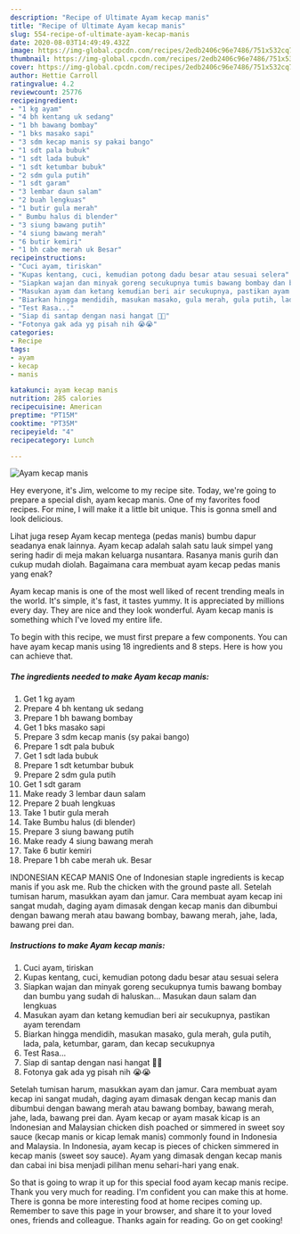 ```yaml
---
description: "Recipe of Ultimate Ayam kecap manis"
title: "Recipe of Ultimate Ayam kecap manis"
slug: 554-recipe-of-ultimate-ayam-kecap-manis
date: 2020-08-03T14:49:49.432Z
image: https://img-global.cpcdn.com/recipes/2edb2406c96e7486/751x532cq70/ayam-kecap-manis-foto-resep-utama.jpg
thumbnail: https://img-global.cpcdn.com/recipes/2edb2406c96e7486/751x532cq70/ayam-kecap-manis-foto-resep-utama.jpg
cover: https://img-global.cpcdn.com/recipes/2edb2406c96e7486/751x532cq70/ayam-kecap-manis-foto-resep-utama.jpg
author: Hettie Carroll
ratingvalue: 4.2
reviewcount: 25776
recipeingredient:
- "1 kg ayam"
- "4 bh kentang uk sedang"
- "1 bh bawang bombay"
- "1 bks masako sapi"
- "3 sdm kecap manis sy pakai bango"
- "1 sdt pala bubuk"
- "1 sdt lada bubuk"
- "1 sdt ketumbar bubuk"
- "2 sdm gula putih"
- "1 sdt garam"
- "3 lembar daun salam"
- "2 buah lengkuas"
- "1 butir gula merah"
- " Bumbu halus di blender"
- "3 siung bawang putih"
- "4 siung bawang merah"
- "6 butir kemiri"
- "1 bh cabe merah uk Besar"
recipeinstructions:
- "Cuci ayam, tiriskan"
- "Kupas kentang, cuci, kemudian potong dadu besar atau sesuai selera"
- "Siapkan wajan dan minyak goreng secukupnya tumis bawang bombay dan bumbu yang sudah di haluskan... Masukan daun salam dan lengkuas"
- "Masukan ayam dan ketang kemudian beri air secukupnya, pastikan ayam terendam"
- "Biarkan hingga mendidih, masukan masako, gula merah, gula putih, lada, pala, ketumbar, garam, dan kecap secukupnya"
- "Test Rasa..."
- "Siap di santap dengan nasi hangat 💋💋"
- "Fotonya gak ada yg pisah nih 😭😭"
categories:
- Recipe
tags:
- ayam
- kecap
- manis

katakunci: ayam kecap manis 
nutrition: 285 calories
recipecuisine: American
preptime: "PT15M"
cooktime: "PT35M"
recipeyield: "4"
recipecategory: Lunch

---
```



![Ayam kecap manis](https://img-global.cpcdn.com/recipes/2edb2406c96e7486/751x532cq70/ayam-kecap-manis-foto-resep-utama.jpg)

Hey everyone, it's Jim, welcome to my recipe site. Today, we're going to prepare a special dish, ayam kecap manis. One of my favorites food recipes. For mine, I will make it a little bit unique. This is gonna smell and look delicious.

Lihat juga resep Ayam kecap mentega (pedas manis) bumbu dapur seadanya enak lainnya. Ayam kecap adalah salah satu lauk simpel yang sering hadir di meja makan keluarga nusantara. Rasanya manis gurih dan cukup mudah diolah. Bagaimana cara membuat ayam kecap pedas manis yang enak?

Ayam kecap manis is one of the most well liked of recent trending meals in the world. It's simple, it's fast, it tastes yummy. It is appreciated by millions every day. They are nice and they look wonderful. Ayam kecap manis is something which I've loved my entire life.


To begin with this recipe, we must first prepare a few components. You can have ayam kecap manis using 18 ingredients and 8 steps. Here is how you can achieve that.

<!--inarticleads1-->

##### The ingredients needed to make Ayam kecap manis:

1. Get 1 kg ayam
1. Prepare 4 bh kentang uk sedang
1. Prepare 1 bh bawang bombay
1. Get 1 bks masako sapi
1. Prepare 3 sdm kecap manis (sy pakai bango)
1. Prepare 1 sdt pala bubuk
1. Get 1 sdt lada bubuk
1. Prepare 1 sdt ketumbar bubuk
1. Prepare 2 sdm gula putih
1. Get 1 sdt garam
1. Make ready 3 lembar daun salam
1. Prepare 2 buah lengkuas
1. Take 1 butir gula merah
1. Take  Bumbu halus (di blender)
1. Prepare 3 siung bawang putih
1. Make ready 4 siung bawang merah
1. Take 6 butir kemiri
1. Prepare 1 bh cabe merah uk. Besar


INDONESIAN KECAP MANIS One of Indonesian staple ingredients is kecap manis if you ask me. Rub the chicken with the ground paste all. Setelah tumisan harum, masukkan ayam dan jamur. Cara membuat ayam kecap ini sangat mudah, daging ayam dimasak dengan kecap manis dan dibumbui dengan bawang merah atau bawang bombay, bawang merah, jahe, lada, bawang prei dan. 

<!--inarticleads2-->

##### Instructions to make Ayam kecap manis:

1. Cuci ayam, tiriskan
1. Kupas kentang, cuci, kemudian potong dadu besar atau sesuai selera
1. Siapkan wajan dan minyak goreng secukupnya tumis bawang bombay dan bumbu yang sudah di haluskan... Masukan daun salam dan lengkuas
1. Masukan ayam dan ketang kemudian beri air secukupnya, pastikan ayam terendam
1. Biarkan hingga mendidih, masukan masako, gula merah, gula putih, lada, pala, ketumbar, garam, dan kecap secukupnya
1. Test Rasa...
1. Siap di santap dengan nasi hangat 💋💋
1. Fotonya gak ada yg pisah nih 😭😭


Setelah tumisan harum, masukkan ayam dan jamur. Cara membuat ayam kecap ini sangat mudah, daging ayam dimasak dengan kecap manis dan dibumbui dengan bawang merah atau bawang bombay, bawang merah, jahe, lada, bawang prei dan. Ayam kecap or ayam masak kicap is an Indonesian and Malaysian chicken dish poached or simmered in sweet soy sauce (kecap manis or kicap lemak manis) commonly found in Indonesia and Malaysia. In Indonesia, ayam kecap is pieces of chicken simmered in kecap manis (sweet soy sauce). Ayam yang dimasak dengan kecap manis dan cabai ini bisa menjadi pilihan menu sehari-hari yang enak. 

So that is going to wrap it up for this special food ayam kecap manis recipe. Thank you very much for reading. I'm confident you can make this at home. There is gonna be more interesting food at home recipes coming up. Remember to save this page in your browser, and share it to your loved ones, friends and colleague. Thanks again for reading. Go on get cooking!
